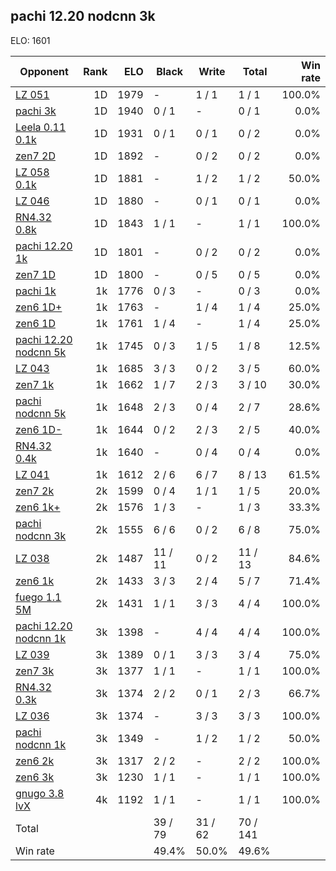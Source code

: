 ## pachi 12.20 nodcnn 3k ##

ELO: 1601

Opponent | Rank | ELO | Black | Write | Total | Win rate
---------|-----:|----:|-------|-------|-------|-------:
[LZ 051](LZ%20051.md) | 1D | 1979 | - | 1 / 1 | 1 / 1 | 100.0%
[pachi 3k](pachi%203k.md) | 1D | 1940 | 0 / 1 | - | 0 / 1 | 0.0%
[Leela 0.11 0.1k](Leela%200.11%200.1k.md) | 1D | 1931 | 0 / 1 | 0 / 1 | 0 / 2 | 0.0%
[zen7 2D](zen7%202D.md) | 1D | 1892 | - | 0 / 2 | 0 / 2 | 0.0%
[LZ 058 0.1k](LZ%20058%200.1k.md) | 1D | 1881 | - | 1 / 2 | 1 / 2 | 50.0%
[LZ 046](LZ%20046.md) | 1D | 1880 | - | 0 / 1 | 0 / 1 | 0.0%
[RN4.32 0.8k](RN4.32%200.8k.md) | 1D | 1843 | 1 / 1 | - | 1 / 1 | 100.0%
[pachi 12.20 1k](pachi%2012.20%201k.md) | 1D | 1801 | - | 0 / 2 | 0 / 2 | 0.0%
[zen7 1D](zen7%201D.md) | 1D | 1800 | - | 0 / 5 | 0 / 5 | 0.0%
[pachi 1k](pachi%201k.md) | 1k | 1776 | 0 / 3 | - | 0 / 3 | 0.0%
[zen6 1D+](zen6%201D+.md) | 1k | 1763 | - | 1 / 4 | 1 / 4 | 25.0%
[zen6 1D](zen6%201D.md) | 1k | 1761 | 1 / 4 | - | 1 / 4 | 25.0%
[pachi 12.20 nodcnn 5k](pachi%2012.20%20nodcnn%205k.md) | 1k | 1745 | 0 / 3 | 1 / 5 | 1 / 8 | 12.5%
[LZ 043](LZ%20043.md) | 1k | 1685 | 3 / 3 | 0 / 2 | 3 / 5 | 60.0%
[zen7 1k](zen7%201k.md) | 1k | 1662 | 1 / 7 | 2 / 3 | 3 / 10 | 30.0%
[pachi nodcnn 5k](pachi%20nodcnn%205k.md) | 1k | 1648 | 2 / 3 | 0 / 4 | 2 / 7 | 28.6%
[zen6 1D-](zen6%201D-.md) | 1k | 1644 | 0 / 2 | 2 / 3 | 2 / 5 | 40.0%
[RN4.32 0.4k](RN4.32%200.4k.md) | 1k | 1640 | - | 0 / 4 | 0 / 4 | 0.0%
[LZ 041](LZ%20041.md) | 1k | 1612 | 2 / 6 | 6 / 7 | 8 / 13 | 61.5%
[zen7 2k](zen7%202k.md) | 2k | 1599 | 0 / 4 | 1 / 1 | 1 / 5 | 20.0%
[zen6 1k+](zen6%201k+.md) | 2k | 1576 | 1 / 3 | - | 1 / 3 | 33.3%
[pachi nodcnn 3k](pachi%20nodcnn%203k.md) | 2k | 1555 | 6 / 6 | 0 / 2 | 6 / 8 | 75.0%
[LZ 038](LZ%20038.md) | 2k | 1487 | 11 / 11 | 0 / 2 | 11 / 13 | 84.6%
[zen6 1k](zen6%201k.md) | 2k | 1433 | 3 / 3 | 2 / 4 | 5 / 7 | 71.4%
[fuego 1.1 5M](fuego%201.1%205M.md) | 2k | 1431 | 1 / 1 | 3 / 3 | 4 / 4 | 100.0%
[pachi 12.20 nodcnn 1k](pachi%2012.20%20nodcnn%201k.md) | 3k | 1398 | - | 4 / 4 | 4 / 4 | 100.0%
[LZ 039](LZ%20039.md) | 3k | 1389 | 0 / 1 | 3 / 3 | 3 / 4 | 75.0%
[zen7 3k](zen7%203k.md) | 3k | 1377 | 1 / 1 | - | 1 / 1 | 100.0%
[RN4.32 0.3k](RN4.32%200.3k.md) | 3k | 1374 | 2 / 2 | 0 / 1 | 2 / 3 | 66.7%
[LZ 036](LZ%20036.md) | 3k | 1374 | - | 3 / 3 | 3 / 3 | 100.0%
[pachi nodcnn 1k](pachi%20nodcnn%201k.md) | 3k | 1349 | - | 1 / 2 | 1 / 2 | 50.0%
[zen6 2k](zen6%202k.md) | 3k | 1317 | 2 / 2 | - | 2 / 2 | 100.0%
[zen6 3k](zen6%203k.md) | 3k | 1230 | 1 / 1 | - | 1 / 1 | 100.0%
[gnugo 3.8 lvX](gnugo%203.8%20lvX.md) | 4k | 1192 | 1 / 1 | - | 1 / 1 | 100.0%
Total | | | 39 / 79 | 31 / 62 | 70 / 141 | 
Win rate| | | 49.4% | 50.0% | 49.6% | 

